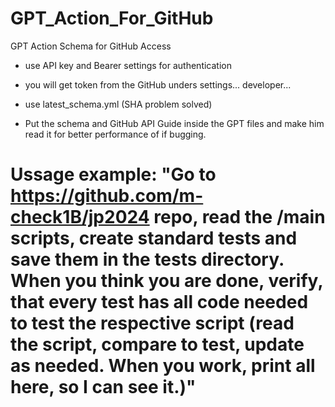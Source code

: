 # GPT_Action_For_GitHub
GPT Action Schema for GitHub Access

- use API key and Bearer settings for authentication
- you will get token from the GitHub unders settings... developer...

- use latest_schema.yml (SHA problem solved)
- Put the schema and GitHub API Guide inside the GPT files and make him read it for better performance of if bugging.

# Ussage example: "Go to https://github.com/m-check1B/jp2024 repo, read the /main scripts, create standard tests and save them in the tests directory. When you think you are done, verify, that every test has all code needed to test the respective script (read the script, compare to test, update as needed. When you work, print all here, so I can see it.)"
